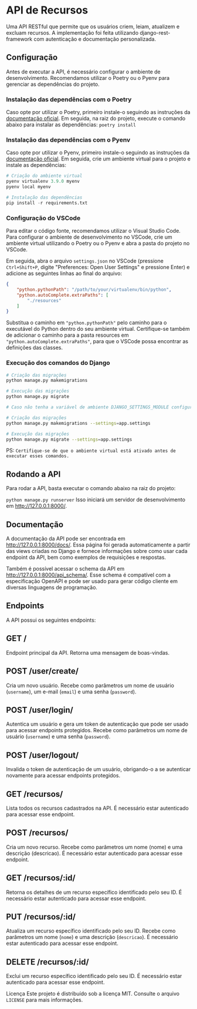 # API de Recursos
Uma API RESTful que permite que os usuários criem, leiam, atualizem e excluam recursos. A implementação foi feita utilizando django-rest-framework com autenticação e documentação personalizada.

## Configuração
Antes de executar a API, é necessário configurar o ambiente de desenvolvimento. Recomendamos utilizar o Poetry ou o Pyenv para gerenciar as dependências do projeto.
### Instalação das dependências com o Poetry
Caso opte por utilizar o Poetry, primeiro instale-o seguindo as instruções da [documentação oficial](https://python-poetry.org/docs/#installing-with-the-official-installer). Em seguida, na raiz do projeto, execute o comando abaixo para instalar as dependências:
```poetry install```

### Instalação das dependências com o Pyenv
Caso opte por utilizar o Pyenv, primeiro instale-o seguindo as instruções da [documentação oficial](https://github.com/pyenv/pyenv#installation). Em seguida, crie um ambiente virtual para o projeto e instale as dependências:
```py
# Criação do ambiente virtual
pyenv virtualenv 3.9.0 myenv
pyenv local myenv

# Instalação das dependências
pip install -r requirements.txt
```
### Configuração do VSCode
Para editar o código fonte, recomendamos utilizar o Visual Studio Code. Para configurar o ambiente de desenvolvimento no VSCode, crie um ambiente virtual utilizando o Poetry ou o Pyenv e abra a pasta do projeto no VSCode.

Em seguida, abra o arquivo `settings.json` no VSCode (pressione `Ctrl+Shift+P`, digite "Preferences: Open User Settings" e pressione Enter) e adicione as seguintes linhas ao final do arquivo:
```json
{
    "python.pythonPath": "/path/to/your/virtualenv/bin/python",
    "python.autoComplete.extraPaths": [
        "./resources"
    ]
}
```
Substitua o caminho em `"python.pythonPath"` pelo caminho para o executável do Python dentro do seu ambiente virtual. Certifique-se também de adicionar o caminho para a pasta resources em `"python.autoComplete.extraPaths"`, para que o VSCode possa encontrar as definições das classes.
### Execução dos comandos do Django
```sh
# Criação das migrações
python manage.py makemigrations

# Execução das migrações
python manage.py migrate

# Caso não tenha a variável de ambiente DJANGO_SETTINGS_MODULE configurada, execute o comando abaixo

# Criação das migrações
python manage.py makemigrations --settings=app.settings

# Execução das migrações
python manage.py migrate --settings=app.settings
```
PS: `Certifique-se de que o ambiente virtual está ativado antes de executar esses comandos.`

## Rodando a API
Para rodar a API, basta executar o comando abaixo na raiz do projeto:

```python manage.py runserver```
Isso iniciará um servidor de desenvolvimento em http://127.0.0.1:8000/.

## Documentação
A documentação da API pode ser encontrada em http://127.0.0.1:8000/docs/. Essa página foi gerada automaticamente a partir das views criadas no Django e fornece informações sobre como usar cada endpoint da API, bem como exemplos de requisições e respostas.

Também é possível acessar o schema da API em http://127.0.0.1:8000/api_schema/. Esse schema é compatível com a especificação OpenAPI e pode ser usado para gerar código cliente em diversas linguagens de programação.

## Endpoints
A API possui os seguintes endpoints:

## GET /
Endpoint principal da API. Retorna uma mensagem de boas-vindas.

## POST /user/create/
Cria um novo usuário. Recebe como parâmetros um nome de usuário (`username`), um e-mail (`email`) e uma senha (`password`).

## POST /user/login/
Autentica um usuário e gera um token de autenticação que pode ser usado para acessar endpoints protegidos. Recebe como parâmetros um nome de usuário (`username`) e uma senha (`password`).

## POST /user/logout/
Invalida o token de autenticação de um usuário, obrigando-o a se autenticar novamente para acessar endpoints protegidos.

## GET /recursos/
Lista todos os recursos cadastrados na API. É necessário estar autenticado para acessar esse endpoint.

## POST /recursos/
Cria um novo recurso. Recebe como parâmetros um nome (nome) e uma descrição (descricao). É necessário estar autenticado para acessar esse endpoint.

## GET /recursos/:id/
Retorna os detalhes de um recurso específico identificado pelo seu ID. É necessário estar autenticado para acessar esse endpoint.

## PUT /recursos/:id/
Atualiza um recurso específico identificado pelo seu ID. Recebe como parâmetros um nome (`nome`) e uma descrição (`descricao`). É necessário estar autenticado para acessar esse endpoint.

## DELETE /recursos/:id/
Exclui um recurso específico identificado pelo seu ID. É necessário estar autenticado para acessar esse endpoint.

Licença
Este projeto é distribuído sob a licença MIT. Consulte o arquivo `LICENSE` para mais informações.